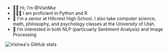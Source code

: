 - 👋🏾 Hi, I’m @VishMur
- 👨🏾‍💻 I am proficient in Python and R
- 🏫 I'm a senior at Hillcrest High School. I also take computer science, math, philosophy, and psychology classes at the University of Utah.
- 🤔 I’m interested in both NLP (particuarly Sentiment Analysis) and Image Processing

![Vishwa's GitHub stats](https://github-readme-stats.vercel.app/api?username=vishmur&theme=gotham&show_icons=true)

<!---
VishMur/VishMur is a ✨ special ✨ repository because its `README.md` (this file) appears on your GitHub profile.
You can click the Preview link to take a look at your changes.
--->
